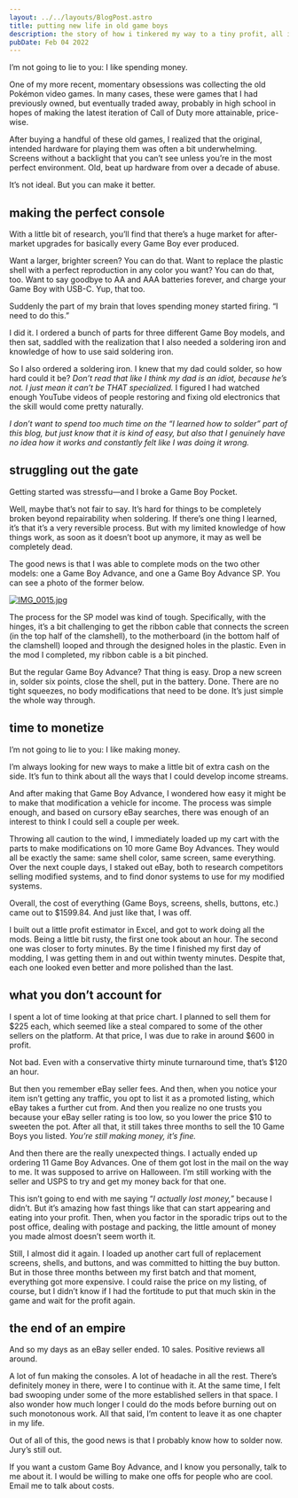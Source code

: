 ```yaml
---
layout: ../../layouts/BlogPost.astro
title: putting new life in old game boys
description: the story of how i tinkered my way to a tiny profit, all in the name of fun
pubDate: Feb 04 2022
---
```

I’m not going to lie to you: I like spending money.

One of my more recent, momentary obsessions was collecting the old Pokémon video games. In many cases, these were games that I had previously owned, but eventually traded away, probably in high school in hopes of making the latest iteration of Call of Duty more attainable, price-wise.

After buying a handful of these old games, I realized that the original, intended hardware for playing them was often a bit underwhelming. Screens without a backlight that you can’t see unless you’re in the most perfect environment. Old, beat up hardware from over a decade of abuse.

It’s not ideal. But you can make it better.

## making the perfect console

With a little bit of research, you’ll find that there’s a huge market for after-market upgrades for basically every Game Boy ever produced.

Want a larger, brighter screen? You can do that. Want to replace the plastic shell with a perfect reproduction in any color you want? You can do that, too. Want to say goodbye to AA and AAA batteries forever, and charge your Game Boy with USB-C. Yup, that too.

Suddenly the part of my brain that loves spending money started firing. “I need to do this.”

I did it. I ordered a bunch of parts for three different Game Boy models, and then sat, saddled with the realization that I also needed a soldering iron and knowledge of how to use said soldering iron.

So I also ordered a soldering iron. I knew that my dad could solder, so how hard could it be? *Don’t read that like I think my dad is an idiot, because he’s not. I just mean it can’t be THAT specialized.* I figured I had watched enough YouTube videos of people restoring and fixing old electronics that the skill would come pretty naturally.

*I don’t want to spend too much time on the “I learned how to solder” part of this blog, but just know that it is kind of easy, but also that I genuinely have no idea how it works and constantly felt like I was doing it wrong.*

## struggling out the gate

Getting started was stressfu—and I broke a Game Boy Pocket.

Well, maybe that’s not fair to say. It’s hard for things to be completely broken beyond repairability when soldering. If there’s one thing I learned, it’s that it’s a very reversible process. But with my limited knowledge of how things work, as soon as it doesn’t boot up anymore, it may as well be completely dead.

The good news is that I was able to complete mods on the two other models: one a Game Boy Advance, and one a Game Boy Advance SP. You can see a photo of the former below.

[](https://images.squarespace-cdn.com/content/v1/61c1894d76fd1365e7917b5e/1643999267222-P43V3BDOL0SP4SE4Y8UP/IMG_0747.jpg)[![IMG_0015.jpg](https://images.squarespace-cdn.com/content/v1/61c1894d76fd1365e7917b5e/1643999312787-JWSTMF0XYBBTLBKMTX1O/IMG_0015.jpg?format=750w)](https://images.squarespace-cdn.com/content/v1/61c1894d76fd1365e7917b5e/1643999312787-JWSTMF0XYBBTLBKMTX1O/IMG_0015.jpg)

The process for the SP model was kind of tough. Specifically, with the hinges, it’s a bit challenging to get the ribbon cable that connects the screen (in the top half of the clamshell), to the motherboard (in the bottom half of the clamshell) looped and through the designed holes in the plastic. Even in the mod I completed, my ribbon cable is a bit pinched.

But the regular Game Boy Advance? That thing is easy. Drop a new screen in, solder six points, close the shell, put in the battery. Done. There are no tight squeezes, no body modifications that need to be done. It’s just simple the whole way through.

## time to monetize

I’m not going to lie to you: I like making money.

I’m always looking for new ways to make a little bit of extra cash on the side. It’s fun to think about all the ways that I could develop income streams.

And after making that Game Boy Advance, I wondered how easy it might be to make that modification a vehicle for income. The process was simple enough, and based on cursory eBay searches, there was enough of an interest to think I could sell a couple per week.

Throwing all caution to the wind, I immediately loaded up my cart with the parts to make modifications on 10 more Game Boy Advances. They would all be exactly the same: same shell color, same screen, same everything. Over the next couple days, I staked out eBay, both to research competitors selling modified systems, and to find donor systems to use for my modified systems.

Overall, the cost of everything (Game Boys, screens, shells, buttons, etc.) came out to $1599.84. And just like that, I was off.

I built out a little profit estimator in Excel, and got to work doing all the mods. Being a little bit rusty, the first one took about an hour. The second one was closer to forty minutes. By the time I finished my first day of modding, I was getting them in and out within twenty minutes. Despite that, each one looked even better and more polished than the last.

## what you don’t account for

I spent a lot of time looking at that price chart. I planned to sell them for $225 each, which seemed like a steal compared to some of the other sellers on the platform. At that price, I was due to rake in around $600 in profit.

Not bad. Even with a conservative thirty minute turnaround time, that’s $120 an hour.

But then you remember eBay seller fees. And then, when you notice your item isn’t getting any traffic, you opt to list it as a promoted listing, which eBay takes a further cut from. And then you realize no one trusts you because your eBay seller rating is too low, so you lower the price $10 to sweeten the pot. After all that, it still takes three months to sell the 10 Game Boys you listed. *You’re still making money, it’s fine.*

And then there are the really unexpected things. I actually ended up ordering 11 Game Boy Advances. One of them got lost in the mail on the way to me. It was supposed to arrive on Halloween. I’m still working with the seller and USPS to try and get my money back for that one.

This isn’t going to end with me saying “*I actually lost money,*” because I didn’t. But it’s amazing how fast things like that can start appearing and eating into your profit. Then, when you factor in the sporadic trips out to the post office, dealing with postage and packing, the little amount of money you made almost doesn’t seem worth it.

Still, I almost did it again. I loaded up another cart full of replacement screens, shells, and buttons, and was committed to hitting the buy button. But in those three months between my first batch and that moment, everything got more expensive. I could raise the price on my listing, of course, but I didn’t know if I had the fortitude to put that much skin in the game and wait for the profit again.

## the end of an empire

And so my days as an eBay seller ended. 10 sales. Positive reviews all around.

A lot of fun making the consoles. A lot of headache in all the rest. There’s definitely money in there, were I to continue with it. At the same time, I felt bad swooping under some of the more established sellers in that space. I also wonder how much longer I could do the mods before burning out on such monotonous work. All that said, I’m content to leave it as one chapter in my life.

Out of all of this, the good news is that I probably know how to solder now. Jury’s still out.

If you want a custom Game Boy Advance, and I know you personally, talk to me about it. I would be willing to make one offs for people who are cool. Email me to talk about costs.